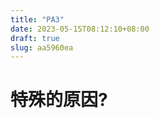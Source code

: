 ```yaml
---
title: "PA3"
date: 2023-05-15T08:12:10+08:00
draft: true
slug: aa5960ea
---
```

<!--more-->
# 特殊的原因? 